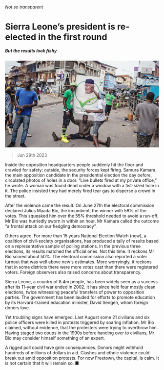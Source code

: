 ###### Not so transparent

# Sierra Leone’s president is re-elected in the first round 

##### But the results look fishy 

![image](images/20230701_MAP003.jpg) 

> Jun 29th 2023 

Inside the opposition headquarters people suddenly hit the floor and crawled for safety; outside, the security forces kept firing. Samura Kamara, the main opposition candidate in the presidential election the day before, circulated photos of holes in a door. “Live bullets fired at my private office,” he wrote. A woman was found dead under a window with a fist-sized hole in it. The police insisted they had merely fired tear gas to disperse a crowd in the street. 

After the violence came the result. On June 27th the electoral commission declared Julius Maada Bio, the incumbent, the winner with 56% of the votes. This squeaked him over the 55% threshold needed to avoid a run-off. Mr Bio was hurriedly sworn in within an hour. Mr Kamara called the outcome “a frontal attack on our fledgling democracy”. 

Others agree. For more than 15 years National Election Watch (new), a coalition of civil-society organisations, has produced a tally of results based on a representative sample of polling stations. In the previous three elections, its results matched the official ones. Not this time. It reckons Mr Bio scored about 50%. The electoral commission also reported a voter turnout that was well above new‘s estimates. More worryingly, it reckons that in some districts there were more votes cast than there were registered voters. Foreign observers also raised concerns about transparency.

Sierra Leone, a country of 8.4m people, has been widely seen as a success after its 11-year civil war ended in 2002. It has since held four mostly clean elections, twice witnessing peaceful transfers of power to opposition parties. The government has been lauded for efforts to promote education by its Harvard-trained education minister, David Sengeh, whom foreign donors love. 

Yet troubling signs have emerged. Last August some 21 civilians and six police officers were killed in protests triggered by soaring inflation. Mr Bio claimed, without evidence, that the protesters were trying to overthrow him. Having staged two coups in the 1990s before handing over to civilians, Mr Bio may consider himself something of an expert. 

A rigged poll could have grim consequences. Donors might withhold hundreds of millions of dollars in aid. Clashes and ethnic violence could break out amid opposition protests. For now Freetown, the capital, is calm. It is not certain that it will remain so. ■

